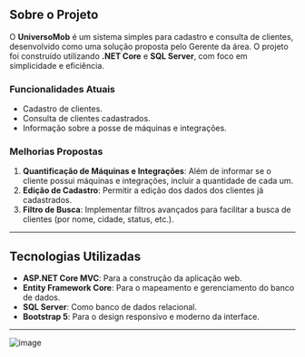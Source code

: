 ## Sobre o Projeto
O **UniversoMob** é um sistema simples para cadastro e consulta de clientes, desenvolvido como uma solução proposta pelo Gerente da área. O projeto foi construído utilizando **.NET Core** e **SQL Server**, com foco em simplicidade e eficiência.

### Funcionalidades Atuais
- Cadastro de clientes.
- Consulta de clientes cadastrados.
- Informação sobre a posse de máquinas e integrações.

### Melhorias Propostas
1. **Quantificação de Máquinas e Integrações**: Além de informar se o cliente possui máquinas e integrações, incluir a quantidade de cada um.
2. **Edição de Cadastro**: Permitir a edição dos dados dos clientes já cadastrados.
3. **Filtro de Busca**: Implementar filtros avançados para facilitar a busca de clientes (por nome, cidade, status, etc.).

---

## Tecnologias Utilizadas
- **ASP.NET Core MVC**: Para a construção da aplicação web.
- **Entity Framework Core**: Para o mapeamento e gerenciamento do banco de dados.
- **SQL Server**: Como banco de dados relacional.
- **Bootstrap 5**: Para o design responsivo e moderno da interface.

---

 ![image](https://github.com/user-attachments/assets/31145b83-0fbe-483d-a251-01e661ba59dc)
